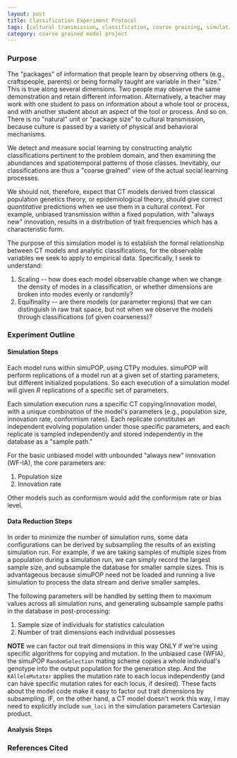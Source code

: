 ```yaml
---
layout: post
title: Classification Experiment Protocol
tags: [cultural transmission, classification, coarse graining, simulation, ctpy, dissertation, experiments]
category: coarse grained model project
---
```


### Purpose ###

The "packages" of information that people learn by observing others (e.g., craftspeople, parents) or being formally taught are variable in their "size."  This is true along several dimensions.  Two people may observe the same demonstration and retain different information.  Alternatively, a teacher may work with one student to pass on information about a whole tool or process, and with another student about an aspect of the tool or process.  And so on.  There is no "natural" unit or "package size" to cultural transmission, because culture is passed by a variety of physical and behavioral mechanisms.  

We detect and measure social learning by constructing analytic classifications pertinent to the problem domain, and then examining the abundances and spatiotemporal patterns of those classes.  Inevitably, our classifications are thus a "coarse grained" view of the actual social learning processes.  

We should not, therefore, expect that CT models derived from classical population genetics theory, or epidemiological theory, should give correct _quantitative_ predictions when we use them in a cultural context.  For example, unbiased transmission within a fixed population, with "always new" innovation, results in a distribution of trait frequencies which has a characteristic form.  

The purpose of this simulation model is to establish the formal relationship between CT models and analytic classifications, for the observable variables we seek to apply to empirical data. Specifically, I seek to understand:

1. Scaling -- how does each model observable change when we change the density of modes in a classification, or whether dimensions are broken into modes evenly or randomly?
2. Equifinality -- are there models (or parameter regions) that we can distinguish in raw trait space, but not when we observe the models through classifications (of given coarseness)?


### Experiment Outline ###



#### Simulation Steps ####

Each model runs within simuPOP, using CTPy modules.  simuPOP will perform replications of a model run at a given set of starting parameters, but different initialized populations.  So each execution of a simulation model will given $R$ replications of a specific set of parameters.  

Each simulation execution runs a specific CT copying/innovation model, with a unique combination of the model's parameters (e.g., population size, innovation rate, conformism rates).  Each replicate constitutes an independent evolving population under those specific parameters, and each replicate is sampled independently and stored independently in the database as a "sample path." 

For the basic unbiased model with unbounded "always new" innovation (WF-IA), the core parameters are:

1. Population size
2. Innovation rate

Other models such as conformism would add the conformism rate or bias level.  

#### Data Reduction Steps ####

In order to minimize the number of simulation runs, some data configurations can be derived by subsampling the results of an existing simulation run.  For example, if we are taking samples of multiple sizes from a population during a simulation run, we can simply record the largest sample size, and subsample the database for smaller sample sizes.  This is advantageous because simuPOP need not be loaded and running a live simulation to process the data stream and derive smaller samples.  

The following parameters will be handled by setting them to maximum values across all simulation runs, and generating subsample sample paths in the database in post-processing:

1. Sample size of individuals for statistics calculation
2. Number of trait dimensions each individual possesses

**NOTE** we can factor out trait dimensions in this way ONLY if we're using specific algorithms for copying and mutation.  In the unbiased case (WFIA), the simuPOP `RandomSelection` mating scheme copies a whole individual's genotype into the output population for the generation step.  And the `KAlleleMutator` applies the mutation rate to each locus independently (and can have specific mutation rates for each locus, if desired). These facts about the model code make it easy to factor out trait dimensions by subsampling.  IF, on the other hand, a CT model doesn't work this way, I may need to explicitly include `num_loci` in the simulation parameters Cartesian product.  
 

#### Analysis Steps ####







### References Cited ###


